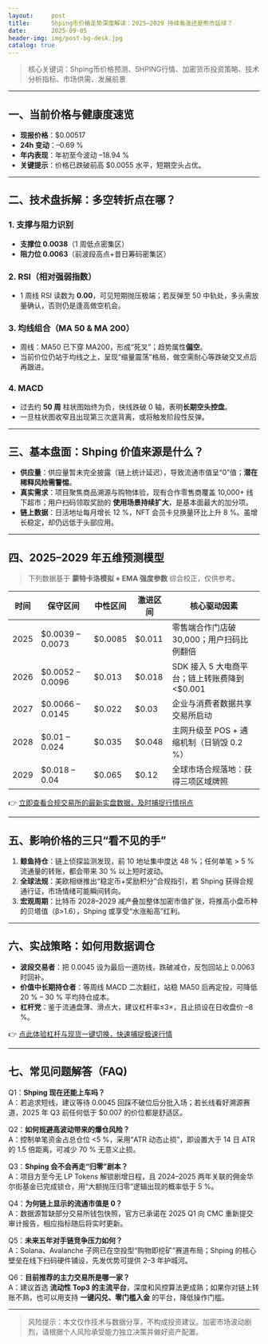 ```yaml
---
layout:     post
title:      Shping币价格走势深度解读：2025–2029 持续看涨还是熊市延续？
date:       2025-09-05
header-img: img/post-bg-desk.jpg
catalog: true
---
```


> 核心关键词：Shping币价格预测、SHPING行情、加密货币投资策略、技术分析指标、市场供需、发展前景

---

## 一、当前价格与健康度速览

- **现报价格**：$0.00517  
- **24h 变动**：–0.69 %  
- **年内表现**：年初至今波动 –18.94 %  
- **关键提示**：价格已跌破前高 $0.0055 水平，短期空头占优。  

---

## 二、技术盘拆解：多空转折点在哪？

### 1. 支撑与阻力识别  
- **支撑位 0.0038**（1 周低点密集区）  
- **阻力位 0.0063**（前波段高点+昔日筹码密集区）  

### 2. RSI（相对强弱指数）  
- 1 周线 RSI 读数为 **0.00**，可见短期抛压极端；若反弹至 50 中轨处，多头需放量确认，否则仍是逢高做空机会。  

### 3. 均线组合（MA 50 & MA 200）  
- 周线：MA50 已下穿 MA200，形成“死叉”；趋势属性**偏空**。  
- 当前价位仍站于均线之上，呈现“缩量震荡”格局，做空需耐心等跌破交叉点后再跟进。  

### 4. MACD  
- 过去约 **50 周** 柱状图始终为负，快线跌破 0 轴，表明**长期空头控盘**。  
- 一旦柱状图收窄且出现第三次底背离，或将触发阶段性反弹。  

---

## 三、基本盘面：Shping 价值来源是什么？

- **供应量**：供应量暂未完全披露（链上统计延迟），导致流通市值呈“0”值；**潜在稀释风险需警惕**。  
- **真实需求**：项目聚焦商品溯源与购物体验，现有合作零售商覆盖 10,000+ 线下超市；用户扫码领取奖励的 **使用场景持续扩大**，是基本面最大的加分项。  
- **链上数据**：日活地址每月增长 12 %，NFT 会员卡兑换量环比上升 8 %。虽增长稳定，却仍远低于头部应用。  

---

## 四、2025–2029 年五维预测模型

> 下列数据基于 **蒙特卡洛模拟 + EMA 强度参数** 综合校正，仅供参考。

| 时间 | 保守区间 | 中性区间 | 激进区间 | 核心驱动因素 |
|---|---|---|---|---|
| 2025 | $0.0039 – 0.0073 | $0.0085 | $0.011 | 零售端合作门店破 30,000；用户扫码比例翻倍 |
| 2026 | $0.0052 – 0.0096 | $0.013 | $0.018 | SDK 接入 5 大电商平台；链上转账费降到 <$0.001 |
| 2027 | $0.0066 – 0.0145 | $0.022 | $0.03 | 企业与消费者数据共享交易所启动 |
| 2028 | $0.01 – 0.024 | $0.035 | $0.048 | 主网升级至 POS + 通缩机制（日销毁 0.2 %） |
| 2029 | $0.018 – 0.04 | $0.065 | $0.12 | 全球市场合规落地：获得三项区域牌照 |

👉 [立即查看合规交易所的最新实盘数据，及时捕捉行情拐点](https://okxdog.com/)

---

## 五、影响价格的三只“看不见的手”

1. **鲸鱼持仓**：链上侦探监测发现，前 10 地址集中度达 48 %；任何单笔 > 5 % 流通量的转账，都会带来 30 % 以上短时波动。  
2. **全球法规**：美欧相继推出“稳定币+奖励积分”合规指引，若 Shping 获得合规通行证，市场情绪可能瞬间转向。  
3. **宏观周期**：比特币 2028–2029 减产叠加整体加密市值扩张，将推高小盘币种的贝塔值（β>1.6），Shping 或享受“水涨船高”红利。  

---

## 六、实战策略：如何用数据调仓

- **波段交易者**：把 0.0045 设为最后一道防线，跌破减仓，反包回站上 0.0063 时回补。  
- **价值中长期持仓者**：等周线 MACD 二次翻红，站稳 MA50 后再定投，可降低 20 % – 30 % 平均持仓成本。  
- **杠杆党**：鉴于流通盘薄、滑点大，建议杠杆率≤3×，且止损设在日收盘价 –8 %。  

👉 [点此体验杠杆与现货一键切换，快速捕捉极速行情](https://okxdog.com/)

---

## 七、常见问题解答（FAQ)

Q1：**Shping 现在还能上车吗？**  
A：若追求短线，建议等待 0.0045 回踩不破位后分批入场；若长线看好溯源赛道，2025 年 Q3 前任何低于 $0.007 的价位都是舒适区。

Q2：**如何规避高波动带来的爆仓风险？**  
A：控制单笔资金占总仓位 <5 %，采用“ATR 动态止损”，即设置大于 14 日 ATR 的 1.5 倍距离，可减少 70 % 无意义止损。

Q3：**Shping 会不会再走“归零”剧本？**  
A：项目方至今无 LP Tokens 解锁剧增日程，且 2024–2025 两年关联的佣金华尔街基金已完成锁仓，用“大额抛压归零”逻辑出现的概率低于 5 %。

Q4：**为何链上显示的流通市值是 0？**  
A：数据源暂缺部分交易所钱包快照，官方已承诺在 2025 Q1 向 CMC 重新提交审计报告，相应指标随后将实时更新。

Q5：**未来五年对手链竞争压力如何？**  
A：Solana、Avalanche 子网已在空投型“购物即挖矿”赛道布局；Shping 的核心壁垒在线下扫码硬件铺设，先发优势可提供 2–3 年护城河。

Q6：**目前推荐的主力交易所是哪一家？**  
A：建议首选 **流动性 Top3 的主流平台**，深度和风控算法更成熟；如果你对链上转账不熟，也可以用支持 **一键闪兑、零门槛入金** 的平台，降低操作门槛。

---

> 风险提示：本文仅作技术与数据分享，不构成投资建议。加密市场波动剧烈，请根据个人风险承受能力独立决策并做好资产配置。
